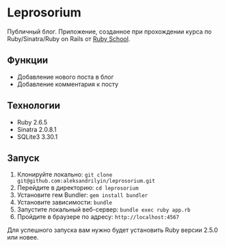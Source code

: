 # Leprosorium

Публичный блог. Приложение, созданное при прохождении курса по Ruby/Sinatra/Ruby on Rails от [Ruby School](http://rubyschool.us/).

## Функции

- Добавление нового поста в блог
- Добавление комментария к посту

## Технологии

- Ruby 2.6.5
- Sinatra 2.0.8.1
- SQLite3 3.30.1

## Запуск

1. Клонируйте локально: `git clone git@github.com:aleksandrilyin/leprosorium.git`
2. Перейдите в директорию: `cd leprosorium`
3. Установите гем Bundler: `gem install bundler`
4. Установите зависимости: `bundle`
5. Запустите локальный веб-сервер: `bundle exec ruby app.rb`
6. Пройдите в браузере по адресу: `http://localhost:4567`

Для успешного запуска вам нужно будет установить Ruby версии 2.5.0 или новее.
